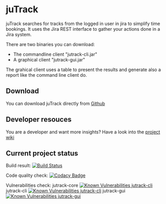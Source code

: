 # juTrack
juTrack searches for tracks from the logged in user in jira to simplify time bookings.
It uses the Jira REST interface to gather your actions done in a Jira system.

There are two binaries you can download:
* The commandline client "jutrack-cli.jar"
* A graphical client "jutrack-gui.jar"

The grahical client uses a table to present the results and generate also a report like the command line client do. 

## Download
You can download juTrack directly from [Github](https://github.com/iBiber/juTrack/releases/latest)

## Developer resouces
You are a developer and want more insights?
Have a look into the [project wiki](https://github.com/iBiber/juTrack/wiki)

## Current project status
Build result: [![Build Status](https://travis-ci.org/iBiber/juTrack.svg?branch=master)](https://travis-ci.org/iBiber/juTrack)

Code quality check: [![Codacy Badge](https://api.codacy.com/project/badge/Grade/801b93ec6acd42ada9fbf0ee1bbee082)](https://www.codacy.com/app/iBiber/juTrack?utm_source=github.com&amp;utm_medium=referral&amp;utm_content=iBiber/juTrack&amp;utm_campaign=Badge_Grade)

Vulnerabilities check:
jutrack-core [![Known Vulnerabilities jutrack-cli](https://snyk.io/test/github/ibiber/jutrack/badge.svg?targetFile=jutrack-core%2Fpom.xml)](https://snyk.io/test/github/ibiber/jutrack?targetFile=jutrack-core%2Fpom.xml)
jutrack-cli [![Known Vulnerabilities jutrack-cli](https://snyk.io/test/github/ibiber/jutrack/badge.svg?targetFile=jutrack-cli%2Fpom.xml)](https://snyk.io/test/github/ibiber/jutrack?targetFile=jutrack-cli%2Fpom.xml)
jutrack-gui [![Known Vulnerabilities jutrack-gui](https://snyk.io/test/github/ibiber/jutrack/badge.svg?targetFile=jutrack-gui%2Fpom.xml)](https://snyk.io/test/github/ibiber/jutrack?targetFile=jutrack-gui%2Fpom.xml)
